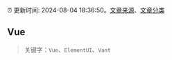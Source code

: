 :alarm_clock: 更新时间: 2024-08-04 18:36:50。[文章来源](/README.md)、[文章分类](/TAGS.md)

## Vue


> 关键字：`Vue`、`ElementUI`、`Vant`



